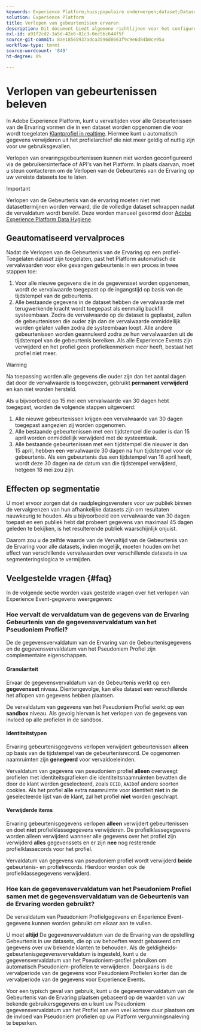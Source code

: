 ```yaml
---
keywords: Experience Platform;huis;populaire onderwerpen;dataset;Dataset;tijd om te leven;ttl;tijd-aan-levende;
solution: Experience Platform
title: Verlopen van gebeurtenissen ervaren
description: Dit document biedt algemene richtlijnen voor het configureren van vervaltijden voor afzonderlijke Experience Events in een Adobe Experience Platform-gegevensset.
exl-id: a91f2cd2-3a5d-42e6-81c3-0ec5bc644f5f
source-git-commit: 8ae18565937adca3596d8663f9c9e6d84b0ce95a
workflow-type: tm+mt
source-wordcount: '849'
ht-degree: 0%

---
```


# Verlopen van gebeurtenissen beleven

In Adobe Experience Platform, kunt u vervaltijden voor alle Gebeurtenissen van de Ervaring vormen die in een dataset worden opgenomen die voor wordt toegelaten [Klantprofiel in realtime](./home.md). Hiermee kunt u automatisch gegevens verwijderen uit het profielarchief die niet meer geldig of nuttig zijn voor uw gebruiksgevallen.

Verlopen van ervaringsgebeurtenissen kunnen niet worden geconfigureerd via de gebruikersinterface of API&#39;s van het Platform. In plaats daarvan, moet u steun contacteren om de Verlopen van de Gebeurtenis van de Ervaring op uw vereiste datasets toe te laten.

>[!IMPORTANT]
>
>Verlopen van de Gebeurtenis van de ervaring moeten niet met datasettermijnen worden verward, die de volledige dataset schrappen nadat de vervaldatum wordt bereikt. Deze worden manueel gevormd door [Adobe Experience Platform Data Hygiene](../hygiene/home.md).

## Geautomatiseerd vervalproces

Nadat de Verlopen van de Gebeurtenis van de Ervaring op een profiel-Toegelaten dataset zijn toegelaten, past het Platform automatisch de vervalwaarden voor elke gevangen gebeurtenis in een proces in twee stappen toe:

1. Voor alle nieuwe gegevens die in de gegevensset worden opgenomen, wordt de vervalwaarde toegepast op de ingangstijd op basis van de tijdstempel van de gebeurtenis.
1. Alle bestaande gegevens in de dataset hebben de vervalwaarde met terugwerkende kracht wordt toegepast als eenmalig backfill systeembaan. Zodra de vervalwaarde op de dataset is geplaatst, zullen de gebeurtenissen die ouder zijn dan de vervalwaarde onmiddellijk worden gelaten vallen zodra de systeembaan loopt. Alle andere gebeurtenissen worden geannuleerd zodra ze hun vervalwaarden uit de tijdstempel van de gebeurtenis bereiken. Als alle Experience Events zijn verwijderd en het profiel geen profielkenmerken meer heeft, bestaat het profiel niet meer.

>[!WARNING]
>
>Na toepassing worden alle gegevens die ouder zijn dan het aantal dagen dat door de vervalwaarde is toegewezen, gebruikt **permanent verwijderd** en kan niet worden hersteld.

Als u bijvoorbeeld op 15 mei een vervalwaarde van 30 dagen hebt toegepast, worden de volgende stappen uitgevoerd:

1. Alle nieuwe gebeurtenissen krijgen een vervalwaarde van 30 dagen toegepast aangezien zij worden opgenomen.
1. Alle bestaande gebeurtenissen met een tijdstempel die ouder is dan 15 april worden onmiddellijk verwijderd met de systeemtaak.
1. Alle bestaande gebeurtenissen met een tijdstempel die nieuwer is dan 15 april, hebben een vervalwaarde 30 dagen na hun tijdstempel voor de gebeurtenis. Als een gebeurtenis dus een tijdstempel van 18 april heeft, wordt deze 30 dagen na de datum van die tijdstempel verwijderd, hetgeen 18 mei zou zijn.

## Effecten op segmentatie

U moet ervoor zorgen dat de raadplegingsvensters voor uw publiek binnen de vervalgrenzen van hun afhankelijke datasets zijn om resultaten nauwkeurig te houden. Als u bijvoorbeeld een vervalwaarde van 30 dagen toepast en een publiek hebt dat probeert gegevens van maximaal 45 dagen geleden te bekijken, is het resulterende publiek waarschijnlijk onjuist.

Daarom zou u de zelfde waarde van de Vervaltijd van de Gebeurtenis van de Ervaring voor alle datasets, indien mogelijk, moeten houden om het effect van verschillende vervalwaarden over verschillende datasets in uw segmenteringslogica te vermijden.

## Veelgestelde vragen {#faq}

In de volgende sectie worden vaak gestelde vragen over het verlopen van Experience Event-gegevens weergegeven:

### Hoe vervalt de vervaldatum van de gegevens van de Ervaring Gebeurtenis van de gegevensvervaldatum van het Pseudoniem Profiel?

De de gegevensvervaldatum van de Ervaring van de Gebeurtenisgegevens en de gegevensvervaldatum van het Pseudoniem Profiel zijn complementaire eigenschappen.

#### Granulariteit

Ervaar de gegevensvervaldatum van de Gebeurtenis werkt op een **gegevensset** niveau. Dientengevolge, kan elke dataset een verschillende het aflopen van gegevens hebben plaatsen.

De vervaldatum van gegevens van het Pseudoniem Profiel werkt op een **sandbox** niveau. Als gevolg hiervan is het verlopen van de gegevens van invloed op alle profielen in de sandbox.

#### Identiteitstypen

Ervaring gebeurtenisgegevens verlopen verwijdert gebeurtenissen **alleen** op basis van de tijdstempel van de gebeurtenisrecord. De opgenomen naamruimten zijn **genegeerd** voor vervaldoeleinden.

Vervaldatum van gegevens van pseudoniem profiel **alleen** overweegt profielen met identiteitsgrafieken die identiteitsnaamruimten bevatten die door de klant werden geselecteerd, zoals `ECID`, `AAID`of andere soorten cookies. Als het profiel **alle** extra naamruimte voor identiteit **niet** in de geselecteerde lijst van de klant, zal het profiel **niet** worden geschrapt.

#### Verwijderde items

Ervaring gebeurtenisgegevens verlopen **alleen** verwijdert gebeurtenissen en doet **niet** profielklassegegevens verwijderen. De profielklassegegevens worden alleen verwijderd wanneer alle gegevens over het profiel zijn verwijderd **alles** gegevenssets en er zijn **nee** nog resterende profielklassecords voor het profiel.

Vervaldatum van gegevens van pseudoniem profiel wordt verwijderd **beide** gebeurtenis- en profielrecords. Hierdoor worden ook de profielklassegegevens verwijderd.

### Hoe kan de gegevensvervaldatum van het Pseudoniem Profiel samen met de gegevensvervaldatum van de Gebeurtenis van de Ervaring worden gebruikt?

De vervaldatum van Pseudoniem Profielgegevens en Experience Event-gegevens kunnen worden gebruikt om elkaar aan te vullen.

U moet **altijd** De gegevensvervaldatum van de de Ervaring van de opstelling Gebeurtenis in uw datasets, die op uw behoeften wordt gebaseerd om gegevens over uw bekende klanten te behouden. Als de geldigheids-gebeurtenisgegevensvervaldatum is ingesteld, kunt u de gegevensvervaldatum van het Pseudoniem-profiel gebruiken om automatisch Pseudoniem-profielen te verwijderen. Doorgaans is de vervalperiode van de gegevens voor Pseudoniem Profielen korter dan de vervalperiode van de gegevens voor Experience Events.

Voor een typisch geval van gebruik, kunt u de gegevensvervaldatum van de Gebeurtenis van de Ervaring plaatsen gebaseerd op de waarden van uw bekende gebruikersgegevens en u kunt uw Pseudoniem gegevensvervaldatum van het Profiel aan een veel kortere duur plaatsen om de invloed van Pseudoniem profielen op uw Platform vergunningsnaleving te beperken.
